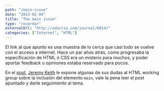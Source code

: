 ```yaml
---
path: "/main-issue"
date: "2013-02-04"
title: "The main issue"
type: "recordar"
externalUrl: "http://adactio.com/journal/6014/"
categories: ["Internet", "HTML"]
---
```


El link al que apunto es una muestra de lo cerca que casi todo se vuelve con el acceso a internet. Hace un par años atrás, como progresaba la especificación de HTML &oacute; CSS era un misterio para muchos, y poder aportar feedback u opiniones estaba reservado para pocos.

En el [post](http://adactio.com/journal/6014/), [Jeremy Keith](http://adactio.com) le expone algunas de sus dudas al HTML working group sobre la inclusión del elemento `main`, vale la pena leer el post apuntado y darle seguimiento al tema.
